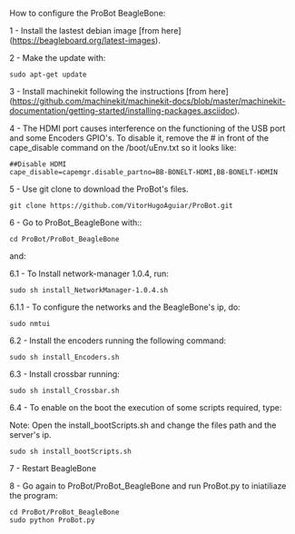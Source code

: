 How to configure the ProBot BeagleBone:

1 - Install the lastest debian image [from here]
(https://beagleboard.org/latest-images). 

2 - Make the update with:

	sudo apt-get update
	
3 - Install machinekit following the instructions [from here] (https://github.com/machinekit/machinekit-docs/blob/master/machinekit-documentation/getting-started/installing-packages.asciidoc).

4 - The HDMI port causes interference on the functioning of the USB port and some Encoders GPIO's. To disable it, remove the # in front of the cape_disable command on the /boot/uEnv.txt so it looks like: 

    ##Disable HDMI
    cape_disable=capemgr.disable_partno=BB-BONELT-HDMI,BB-BONELT-HDMIN

5 - Use git clone to download the ProBot's files.
	
	git clone https://github.com/VitorHugoAguiar/ProBot.git

6  - Go to ProBot_BeagleBone with::
	
	cd ProBot/ProBot_BeagleBone
and:

6.1 - To Install network-manager 1.0.4, run:

	sudo sh install_NetworkManager-1.0.4.sh

6.1.1 - To configure the networks and the BeagleBone's ip, do:
	
	sudo nmtui
	
6.2 -  Install the encoders running the following command:

	sudo sh install_Encoders.sh
	
6.3 -  Install crossbar running:

	sudo sh install_Crossbar.sh

6.4 - To enable on the boot the execution of some scripts required, type:

Note: Open the install_bootScripts.sh and change the files path and the server's ip.

	sudo sh install_bootScripts.sh 
	
7 - Restart BeagleBone	

8 - Go again to ProBot/ProBot_BeagleBone and run ProBot.py to iniatiliaze the program:

	cd ProBot/ProBot_BeagleBone
	sudo python ProBot.py
